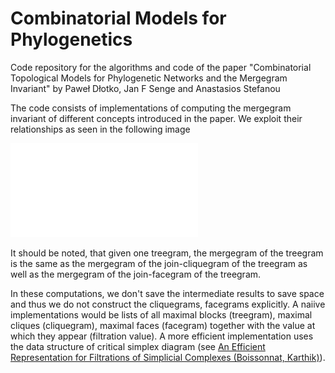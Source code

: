 # Combinatorial Models for Phylogenetics
 Code repository for the algorithms and code of the paper "Combinatorial Topological Models for Phylogenetic Networks and the Mergegram Invariant" by Paweł Dłotko, Jan F Senge and Anastasios Stefanou


The code consists of implementations of computing the mergegram invariant of different concepts introduced in the paper. We exploit their relationships as seen in the following image

![image](latex/concepts_overview_connections.pdf)

It should be noted, that given one treegram, the mergegram of the treegram is the same as the mergegram of the join-cliquegram of the treegram as well as the mergegram of the join-facegram of the treegram. 

In these computations, we don't save the intermediate results to save space and thus we do not construct the cliquegrams, facegrams explicitly. A naiive implementations would be lists of all maximal blocks (treegram), maximal cliques (cliquegram), maximal faces (facegram) together with the value at which they appear (filtration value). A more efficient implementation uses the data structure of critical simplex diagram (see [An Efficient Representation for Filtrations of Simplicial Complexes (Boissonnat, Karthik)](https://arxiv.org/pdf/1607.08449)).
